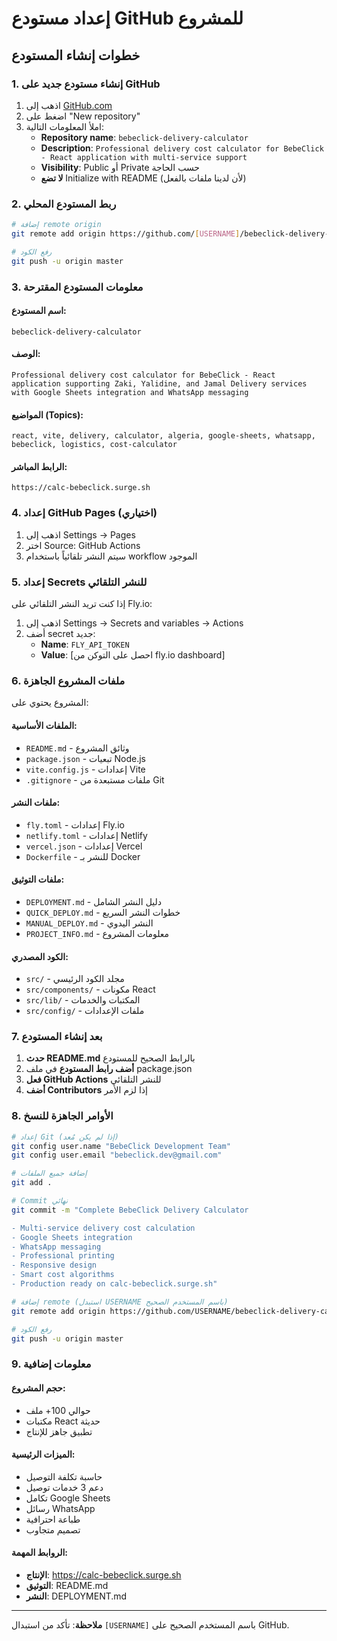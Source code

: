 # إعداد مستودع GitHub للمشروع

## خطوات إنشاء المستودع

### 1. إنشاء مستودع جديد على GitHub

1. اذهب إلى [GitHub.com](https://github.com)
2. اضغط على "New repository"
3. املأ المعلومات التالية:
   - **Repository name**: `bebeclick-delivery-calculator`
   - **Description**: `Professional delivery cost calculator for BebeClick - React application with multi-service support`
   - **Visibility**: Public أو Private حسب الحاجة
   - **لا تضع** Initialize with README (لأن لدينا ملفات بالفعل)

### 2. ربط المستودع المحلي

```bash
# إضافة remote origin
git remote add origin https://github.com/[USERNAME]/bebeclick-delivery-calculator.git

# رفع الكود
git push -u origin master
```

### 3. معلومات المستودع المقترحة

#### **اسم المستودع:**
```
bebeclick-delivery-calculator
```

#### **الوصف:**
```
Professional delivery cost calculator for BebeClick - React application supporting Zaki, Yalidine, and Jamal Delivery services with Google Sheets integration and WhatsApp messaging
```

#### **المواضيع (Topics):**
```
react, vite, delivery, calculator, algeria, google-sheets, whatsapp, bebeclick, logistics, cost-calculator
```

#### **الرابط المباشر:**
```
https://calc-bebeclick.surge.sh
```

### 4. إعداد GitHub Pages (اختياري)

1. اذهب إلى Settings → Pages
2. اختر Source: GitHub Actions
3. سيتم النشر تلقائياً باستخدام workflow الموجود

### 5. إعداد Secrets للنشر التلقائي

إذا كنت تريد النشر التلقائي على Fly.io:

1. اذهب إلى Settings → Secrets and variables → Actions
2. أضف secret جديد:
   - **Name**: `FLY_API_TOKEN`
   - **Value**: [احصل على التوكن من fly.io dashboard]

### 6. ملفات المشروع الجاهزة

المشروع يحتوي على:

#### **الملفات الأساسية:**
- `README.md` - وثائق المشروع
- `package.json` - تبعيات Node.js
- `vite.config.js` - إعدادات Vite
- `.gitignore` - ملفات مستبعدة من Git

#### **ملفات النشر:**
- `fly.toml` - إعدادات Fly.io
- `netlify.toml` - إعدادات Netlify
- `vercel.json` - إعدادات Vercel
- `Dockerfile` - للنشر بـ Docker

#### **ملفات التوثيق:**
- `DEPLOYMENT.md` - دليل النشر الشامل
- `QUICK_DEPLOY.md` - خطوات النشر السريع
- `MANUAL_DEPLOY.md` - النشر اليدوي
- `PROJECT_INFO.md` - معلومات المشروع

#### **الكود المصدري:**
- `src/` - مجلد الكود الرئيسي
- `src/components/` - مكونات React
- `src/lib/` - المكتبات والخدمات
- `src/config/` - ملفات الإعدادات

### 7. بعد إنشاء المستودع

1. **حدث README.md** بالرابط الصحيح للمستودع
2. **أضف رابط المستودع** في ملف package.json
3. **فعل GitHub Actions** للنشر التلقائي
4. **أضف Contributors** إذا لزم الأمر

### 8. الأوامر الجاهزة للنسخ

```bash
# إعداد Git (إذا لم يكن مُعد)
git config user.name "BebeClick Development Team"
git config user.email "bebeclick.dev@gmail.com"

# إضافة جميع الملفات
git add .

# Commit نهائي
git commit -m "Complete BebeClick Delivery Calculator

- Multi-service delivery cost calculation
- Google Sheets integration
- WhatsApp messaging
- Professional printing
- Responsive design
- Smart cost algorithms
- Production ready on calc-bebeclick.surge.sh"

# إضافة remote (استبدل USERNAME باسم المستخدم الصحيح)
git remote add origin https://github.com/USERNAME/bebeclick-delivery-calculator.git

# رفع الكود
git push -u origin master
```

### 9. معلومات إضافية

#### **حجم المشروع:**
- حوالي 100+ ملف
- مكتبات React حديثة
- تطبيق جاهز للإنتاج

#### **الميزات الرئيسية:**
- حاسبة تكلفة التوصيل
- دعم 3 خدمات توصيل
- تكامل Google Sheets
- رسائل WhatsApp
- طباعة احترافية
- تصميم متجاوب

#### **الروابط المهمة:**
- **الإنتاج**: https://calc-bebeclick.surge.sh
- **التوثيق**: README.md
- **النشر**: DEPLOYMENT.md

---

**ملاحظة**: تأكد من استبدال `[USERNAME]` باسم المستخدم الصحيح على GitHub.

